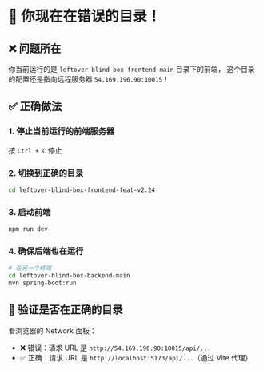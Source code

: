 # 🚨 你现在在错误的目录！

## ❌ 问题所在

你当前运行的是 `leftover-blind-box-frontend-main` 目录下的前端，
这个目录的配置还是指向远程服务器 `54.169.196.90:10015`！

## ✅ 正确做法

### 1. 停止当前运行的前端服务器
按 `Ctrl + C` 停止

### 2. 切换到正确的目录
```bash
cd leftover-blind-box-frontend-feat-v2.24
```

### 3. 启动前端
```bash
npm run dev
```

### 4. 确保后端也在运行
```bash
# 在另一个终端
cd leftover-blind-box-backend-main
mvn spring-boot:run
```

## 📝 验证是否在正确的目录

看浏览器的 Network 面板：
- ❌ 错误：请求 URL 是 `http://54.169.196.90:10015/api/...`
- ✅ 正确：请求 URL 是 `http://localhost:5173/api/...`（通过 Vite 代理）
